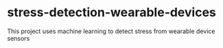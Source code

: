 # stress-detection-wearable-devices
This project uses machine learning to detect stress from wearable device sensors
